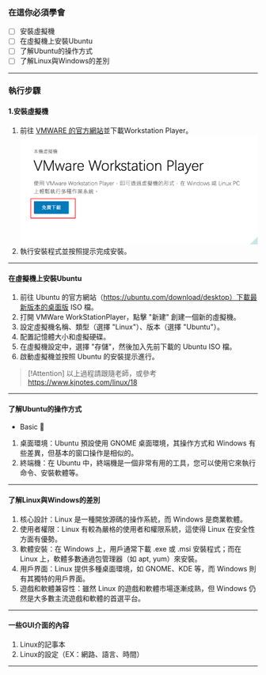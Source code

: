 ### 在這你必須學會
- [ ] 安裝虛擬機
- [ ] 在虛擬機上安裝Ubuntu
- [ ] 了解Ubuntu的操作方式
- [ ] 了解Linux與Windows的差別

---

### 執行步驟
#### 1.安裝虛擬機
1. 前往 [VMWARE 的官方網站](https://www.vmware.com/tw/products/workstation-player.html)並下載Workstation Player。
![Alt text](image.png)
2. 執行安裝程式並按照提示完成安裝。

---

#### 在虛擬機上安裝Ubuntu
1. 前往 Ubuntu 的官方網站（https://ubuntu.com/download/desktop）下載最新版本的桌面版 ISO 檔。
2. 打開 VMWare WorkStationPlayer，點擊 "新建" 創建一個新的虛擬機。
3. 設定虛擬機名稱、類型（選擇 "Linux"）、版本（選擇 "Ubuntu"）。
4. 配置記憶體大小和虛擬硬碟。
5. 在虛擬機設定中，選擇 "存儲"，然後加入先前下載的 Ubuntu ISO 檔。
6. 啟動虛擬機並按照 Ubuntu 的安裝提示進行。

> [!Attention]
> 以上過程請跟隨老師，或參考 https://www.kjnotes.com/linux/18

---

#### 了解Ubuntu的操作方式
- Basic 💬
1. 桌面環境：Ubuntu 預設使用 GNOME 桌面環境，其操作方式和 Windows 有些差異，但基本的窗口操作是相似的。
2. 終端機：在 Ubuntu 中，終端機是一個非常有用的工具，您可以使用它來執行命令、安裝軟體等。

---

#### 了解Linux與Windows的差別
1. 核心設計：Linux 是一種開放源碼的操作系統，而 Windows 是商業軟體。
2. 使用者權限：Linux 有較為嚴格的使用者和權限系統，這使得 Linux 在安全性方面有優勢。
3. 軟體安裝：在 Windows 上，用戶通常下載 .exe 或 .msi 安裝程式；而在 Linux 上，軟體多數通過包管理器（如 apt, yum）來安裝。
4. 用戶界面：Linux 提供多種桌面環境，如 GNOME、KDE 等，而 Windows 則有其獨特的用戶界面。
5. 遊戲和軟體兼容性：雖然 Linux 的遊戲和軟體市場逐漸成熟，但 Windows 仍然是大多數主流遊戲和軟體的首選平台。

---

#### 一些GUI介面的內容
1. Linux的記事本
2. Linux的設定（EX：網路、語言、時間）

---
